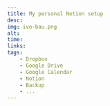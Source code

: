 ```yaml
---
title: My personal Notion setup
desc:
img: ivo-bau.png
alt:
time:
links:
tags: 
    - Dropbox
    - Google Drive
    - Google Calendar
    - Notion
    - Backup
    - ...
---
```



